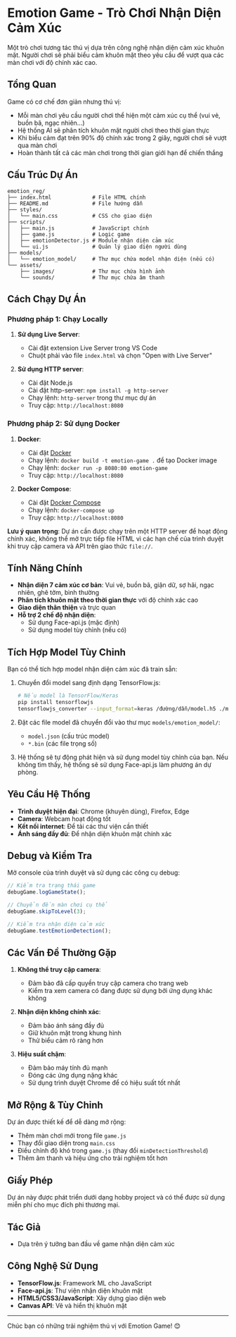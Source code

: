 # Emotion Game - Trò Chơi Nhận Diện Cảm Xúc

Một trò chơi tương tác thú vị dựa trên công nghệ nhận diện cảm xúc khuôn mặt. Người chơi sẽ phải biểu cảm khuôn mặt theo yêu cầu để vượt qua các màn chơi với độ chính xác cao.

## Tổng Quan

Game có cơ chế đơn giản nhưng thú vị:
- Mỗi màn chơi yêu cầu người chơi thể hiện một cảm xúc cụ thể (vui vẻ, buồn bã, ngạc nhiên...)
- Hệ thống AI sẽ phân tích khuôn mặt người chơi theo thời gian thực
- Khi biểu cảm đạt trên 90% độ chính xác trong 2 giây, người chơi sẽ vượt qua màn chơi
- Hoàn thành tất cả các màn chơi trong thời gian giới hạn để chiến thắng

## Cấu Trúc Dự Án

```
emotion_reg/
├── index.html             # File HTML chính
├── README.md              # File hướng dẫn
├── styles/
│   └── main.css           # CSS cho giao diện
├── scripts/
│   ├── main.js            # JavaScript chính
│   ├── game.js            # Logic game
│   ├── emotionDetector.js # Module nhận diện cảm xúc
│   └── ui.js              # Quản lý giao diện người dùng
├── models/
│   └── emotion_model/     # Thư mục chứa model nhận diện (nếu có)
└── assets/
    ├── images/            # Thư mục chứa hình ảnh
    └── sounds/            # Thư mục chứa âm thanh
```

## Cách Chạy Dự Án

### Phương pháp 1: Chạy Locally

1. **Sử dụng Live Server**:
   - Cài đặt extension Live Server trong VS Code
   - Chuột phải vào file `index.html` và chọn "Open with Live Server"

2. **Sử dụng HTTP server**:
   - Cài đặt Node.js
   - Cài đặt http-server: `npm install -g http-server`
   - Chạy lệnh: `http-server` trong thư mục dự án
   - Truy cập: `http://localhost:8080`

### Phương pháp 2: Sử dụng Docker

1. **Docker**:
   - Cài đặt [Docker](https://www.docker.com/get-started)
   - Chạy lệnh: `docker build -t emotion-game .` để tạo Docker image
   - Chạy lệnh: `docker run -p 8080:80 emotion-game`
   - Truy cập: `http://localhost:8080`

2. **Docker Compose**:
   - Cài đặt [Docker Compose](https://docs.docker.com/compose/install/)
   - Chạy lệnh: `docker-compose up`
   - Truy cập: `http://localhost:8080`

**Lưu ý quan trọng**: Dự án cần được chạy trên một HTTP server để hoạt động chính xác, không thể mở trực tiếp file HTML vì các hạn chế của trình duyệt khi truy cập camera và API trên giao thức `file://`.

## Tính Năng Chính

- **Nhận diện 7 cảm xúc cơ bản**: Vui vẻ, buồn bã, giận dữ, sợ hãi, ngạc nhiên, ghê tởm, bình thường
- **Phân tích khuôn mặt theo thời gian thực** với độ chính xác cao
- **Giao diện thân thiện** và trực quan
- **Hỗ trợ 2 chế độ nhận diện**: 
  - Sử dụng Face-api.js (mặc định)
  - Sử dụng model tùy chỉnh (nếu có)

## Tích Hợp Model Tùy Chỉnh

Bạn có thể tích hợp model nhận diện cảm xúc đã train sẵn:

1. Chuyển đổi model sang định dạng TensorFlow.js:
   ```bash
   # Nếu model là TensorFlow/Keras
   pip install tensorflowjs
   tensorflowjs_converter --input_format=keras /đường/dẫn/model.h5 ./models/emotion_model/
   ```

2. Đặt các file model đã chuyển đổi vào thư mục `models/emotion_model/`:
   - `model.json` (cấu trúc model)
   - `*.bin` (các file trọng số)

3. Hệ thống sẽ tự động phát hiện và sử dụng model tùy chỉnh của bạn. Nếu không tìm thấy, hệ thống sẽ sử dụng Face-api.js làm phương án dự phòng.

## Yêu Cầu Hệ Thống

- **Trình duyệt hiện đại**: Chrome (khuyên dùng), Firefox, Edge
- **Camera**: Webcam hoạt động tốt
- **Kết nối internet**: Để tải các thư viện cần thiết
- **Ánh sáng đầy đủ**: Để nhận diện khuôn mặt chính xác

## Debug và Kiểm Tra

Mở console của trình duyệt và sử dụng các công cụ debug:

```javascript
// Kiểm tra trạng thái game
debugGame.logGameState();

// Chuyển đến màn chơi cụ thể
debugGame.skipToLevel(3);

// Kiểm tra nhận diện cảm xúc
debugGame.testEmotionDetection();
```

## Các Vấn Đề Thường Gặp

1. **Không thể truy cập camera**:
   - Đảm bảo đã cấp quyền truy cập camera cho trang web
   - Kiểm tra xem camera có đang được sử dụng bởi ứng dụng khác không

2. **Nhận diện không chính xác**:
   - Đảm bảo ánh sáng đầy đủ
   - Giữ khuôn mặt trong khung hình
   - Thử biểu cảm rõ ràng hơn

3. **Hiệu suất chậm**:
   - Đảm bảo máy tính đủ mạnh
   - Đóng các ứng dụng nặng khác
   - Sử dụng trình duyệt Chrome để có hiệu suất tốt nhất

## Mở Rộng & Tùy Chỉnh

Dự án được thiết kế để dễ dàng mở rộng:

- Thêm màn chơi mới trong file `game.js`
- Thay đổi giao diện trong `main.css`
- Điều chỉnh độ khó trong `game.js` (thay đổi `minDetectionThreshold`)
- Thêm âm thanh và hiệu ứng cho trải nghiệm tốt hơn

## Giấy Phép

Dự án này được phát triển dưới dạng hobby project và có thể được sử dụng miễn phí cho mục đích phi thương mại.

## Tác Giả

- Dựa trên ý tưởng ban đầu về game nhận diện cảm xúc

## Công Nghệ Sử Dụng

- **TensorFlow.js**: Framework ML cho JavaScript
- **Face-api.js**: Thư viện nhận diện khuôn mặt
- **HTML5/CSS3/JavaScript**: Xây dựng giao diện web
- **Canvas API**: Vẽ và hiển thị khuôn mặt

---

Chúc bạn có những trải nghiệm thú vị với Emotion Game! 😊
